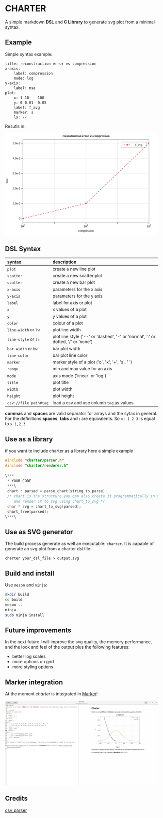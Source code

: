 # CHARTER
A simple markdown **DSL** and **C Library** to generate svg plot from a minimal syntax.



## Example

Simple syntax example:

```
title: reconstruction error vs compression
x-axis:
	label: compression
	mode: log
y-axis:
	label: mse
plot:
	x: 1 10    100
	y: 0 0.01  0.05
	label: f_avg
 	marker: s
 	ls: --
```

Resutls in:

![result](test/test.svg)

## DSL Syntax

| syntax | description |
| :----- | :------  |
|```plot```| create a new line plot|
|```scatter```| create a new scatter plot|
|```scatter```| create a new bar plot  |
|```x-axis```| parameters for the x axis |
|```y-axis```| parameters for the y axis |
|```label``` | label for axis or plot |
|```x```| x values of a plot |
|```y```| y values of a plot | 
|```color```| colour of a plot |  
|```line-width``` or ```lw```| plot line width |
|```line-style``` or ```ls```| plot line style ('--' or 'dashed', '-' or 'normal', ':' or dotted, '/' or 'none')|
|```bar-width``` or ```bw``` | bar plot width|
|```line-color```| bar plot line color |
|```marker```| marker style of a plot ('o', 'x', '+', 's', ' ')|
|```range```| min and max value for an axis |
|```mode``` | axis mode ('linear' or 'log') |
|```title```| plot title |
|```width```| plot width |
|```height```| plot height |
|```csv://file_path#tag```| load a csv and use column ```tag``` as values |

**commas** and **spaces** are valid separator for arrays and the sytax in general.
For the definitions **spaces**, **tabs** and **:** are equivalents. So ```x: 1 2 3``` is equal to ```x 1,2,3```.

## Use as a library
if you want to include charter as a library here a simple example

```c
#include "charter/parser.h"
#include "charter/renderer.h"

\***
 * YOUR CODE
 ***\
 chart * parsed = parse_chart(string_to_parse);
 /* chart is the structure you can also create it programmatically in your code
    and render it to svg using chart_to_svg */
 char * svg = chart_to_svg(parsed);
 chart_free(parsed);
\***\
```

## Use as SVG generator

The build process generate as well an executable: ```charter```. It is capable of generate an svg plot from a charter dsl file:

```
charter your_dsl_file > output.svg
```

## Build and install

Use ```meson``` and ```ninja```:

```bash
mkdir build
cd build
meson ..
ninja 
sudo ninja install
```
## Future improvements

In the next future I will improve the svg quality, the memory performance, and the look and feel of the output plus the following features:
 
 - better log scales
 - more options on grid
 - more styling options

## Marker integration
At the moment _charter_ is integrated in [Marker](https://github.com/fabiocolacio/Marker/)!

![marker and charter](marker_charter_support.png)

## Credits

[csv_parser](https://github.com/JamesRamm/csv_parserhttps://github.com/JamesRamm/csv_parser) 
